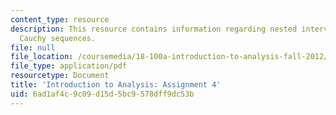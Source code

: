 ```yaml
---
content_type: resource
description: This resource contains information regarding nested intervals, Bolzano-Weierstrass  theorem,
  Cauchy sequences.
file: null
file_location: /coursemedia/18-100a-introduction-to-analysis-fall-2012/6ad1af4c9c09d15d5bc9578dff9dc53b_MIT18_100AF12_Assign_4.pdf
file_type: application/pdf
resourcetype: Document
title: 'Introduction to Analysis: Assignment 4'
uid: 6ad1af4c-9c09-d15d-5bc9-578dff9dc53b
---
```

